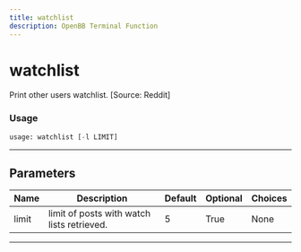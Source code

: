 ```yaml
---
title: watchlist
description: OpenBB Terminal Function
---
```


# watchlist

Print other users watchlist. [Source: Reddit]

### Usage

```python
usage: watchlist [-l LIMIT]
```

---

## Parameters

| Name | Description | Default | Optional | Choices |
| ---- | ----------- | ------- | -------- | ------- |
| limit | limit of posts with watch lists retrieved. | 5 | True | None |
---

